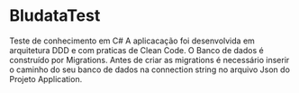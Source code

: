 # BludataTest
Teste de conhecimento em C# A aplicacação foi desenvolvida em arquitetura DDD e com praticas de Clean Code. 
O Banco de dados é construído por Migrations. Antes de criar as migrations é necessário inserir o caminho do seu banco de dados na connection string no arquivo Json do Projeto Application.
